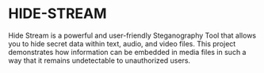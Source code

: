 # HIDE-STREAM
Hide Stream is a powerful and user-friendly Steganography Tool that allows you to hide secret data within text, audio, and video files. This project demonstrates how information can be embedded in media files in such a way that it remains undetectable to unauthorized users.
